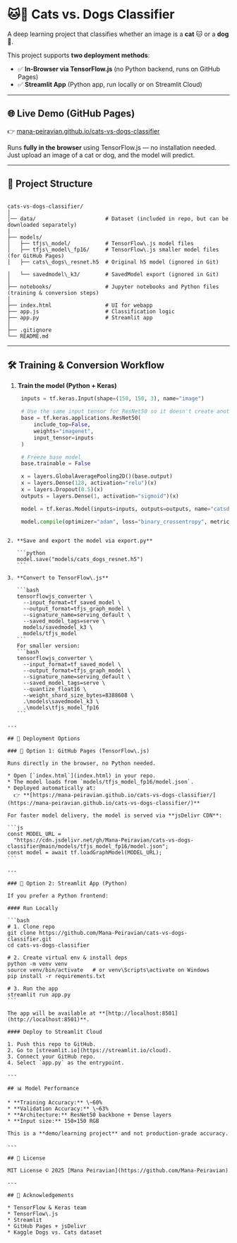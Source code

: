 # 🐱🐶 Cats vs. Dogs Classifier

A deep learning project that classifies whether an image is a **cat** 🐱 or a **dog** 🐶.  

This project supports **two deployment methods**:  
- ✅ **In-Browser via TensorFlow.js** (no Python backend, runs on GitHub Pages)  
- ✅ **Streamlit App** (Python app, run locally or on Streamlit Cloud)  

---

## 🌐 Live Demo (GitHub Pages)
👉 [mana-peiravian.github.io/cats-vs-dogs-classifier](https://mana-peiravian.github.io/cats-vs-dogs-classifier/)

Runs **fully in the browser** using TensorFlow.js — no installation needed.  
Just upload an image of a cat or dog, and the model will predict.

---

## 📂 Project Structure
```

cats-vs-dogs-classifier/
│
│── data/                      # Dataset (included in repo, but can be downloaded separately)
|
├── models/
│   ├── tfjs\_model/           # TensorFlow\.js model files
│   ├── tfjs\_model\_fp16/     # TensorFlow\.js smaller model files (for GitHub Pages)
│   ├── cats\_dogs\_resnet.h5  # Original h5 model (ignored in Git)

│   └── savedmodel\_k3/        # SavedModel export (ignored in Git)
│
├── notebooks/                 # Jupyter notebooks and Python files (training & conversion steps)
│
├── index.html                 # UI for webapp
├── app.js                     # Classification logic
├── app.py                     # Streamlit app
│
├── .gitignore
└── README.md

````

---

## 🛠️ Training & Conversion Workflow

1. **Train the model (Python + Keras)**  
   ```python
    inputs = tf.keras.Input(shape=(150, 150, 3), name="image")

    # Use the same input tensor for ResNet50 so it doesn't create another InputLayer
    base = tf.keras.applications.ResNet50(
        include_top=False,
        weights="imagenet",
        input_tensor=inputs
    )

    # Freeze base model
    base.trainable = False

    x = layers.GlobalAveragePooling2D()(base.output)
    x = layers.Dense(128, activation="relu")(x)
    x = layers.Dropout(0.5)(x)
    outputs = layers.Dense(1, activation="sigmoid")(x)

    model = tf.keras.Model(inputs=inputs, outputs=outputs, name="catsdogs_resnet50")

    model.compile(optimizer="adam", loss="binary_crossentropy", metrics=["accuracy"])

````

2. **Save and export the model via export.py**

   ```python
   model.save("models/cats_dogs_resnet.h5")
   ```

3. **Convert to TensorFlow\.js**

   ```bash
   tensorflowjs_converter \
     --input_format=tf_saved_model \
     --output_format=tfjs_graph_model \
     --signature_name=serving_default \
     --saved_model_tags=serve \
     models/savedmodel_k3 \
     models/tfjs_model
   ```
   For smaller version:
   ```bash
   tensorflowjs_converter \
     --input_format=tf_saved_model \
     --output_format=tfjs_graph_model \
     --signature_name=serving_default \
     --saved_model_tags=serve \
     --quantize_float16 \
     --weight_shard_size_bytes=8388608 \
     .\models\savedmodel_k3 \
     .\models\tfjs_model_fp16
   ```

---

## 🚀 Deployment Options

### 🔹 Option 1: GitHub Pages (TensorFlow\.js)

Runs directly in the browser, no Python needed.

* Open [`index.html`](index.html) in your repo.
* The model loads from `models/tfjs_model_fp16/model.json`.
* Deployed automatically at:
  👉 **[https://mana-peiravian.github.io/cats-vs-dogs-classifier/](https://mana-peiravian.github.io/cats-vs-dogs-classifier/)**

For faster model delivery, the model is served via **jsDelivr CDN**:

```js
const MODEL_URL =
  "https://cdn.jsdelivr.net/gh/Mana-Peiravian/cats-vs-dogs-classifier@main/models/tfjs_model_fp16/model.json";
const model = await tf.loadGraphModel(MODEL_URL);
```

---

### 🔹 Option 2: Streamlit App (Python)

If you prefer a Python frontend:

#### Run Locally

```bash
# 1. Clone repo
git clone https://github.com/Mana-Peiravian/cats-vs-dogs-classifier.git
cd cats-vs-dogs-classifier

# 2. Create virtual env & install deps
python -m venv venv
source venv/bin/activate   # or venv\Scripts\activate on Windows
pip install -r requirements.txt

# 3. Run the app
streamlit run app.py
```

The app will be available at **[http://localhost:8501](http://localhost:8501)**.

#### Deploy to Streamlit Cloud

1. Push this repo to GitHub.
2. Go to [streamlit.io](https://streamlit.io/cloud).
3. Connect your GitHub repo.
4. Select `app.py` as the entrypoint.

---

## 📊 Model Performance

* **Training Accuracy:** \~60%
* **Validation Accuracy:** \~63%
* **Architecture:** ResNet50 backbone + Dense layers
* **Input size:** 150×150 RGB

This is a **demo/learning project** and not production-grade accuracy.

---

## 📜 License

MIT License © 2025 [Mana Peiravian](https://github.com/Mana-Peiravian)

---

## 🙏 Acknowledgements

* TensorFlow & Keras team
* TensorFlow\.js
* Streamlit
* GitHub Pages + jsDelivr
* Kaggle Dogs vs. Cats dataset
